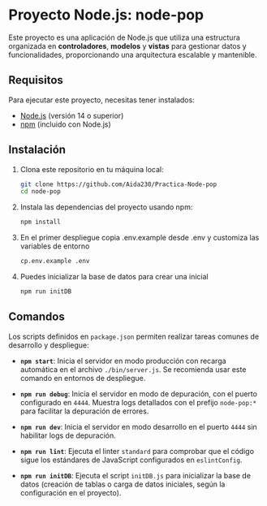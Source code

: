 # Proyecto Node.js: node-pop

Este proyecto es una aplicación de Node.js que utiliza una estructura organizada en **controladores**, **modelos** y **vistas** para gestionar datos y funcionalidades, proporcionando una arquitectura escalable y mantenible.


## Requisitos

Para ejecutar este proyecto, necesitas tener instalados:

- [Node.js](https://nodejs.org/) (versión 14 o superior)
- [npm](https://www.npmjs.com/) (incluido con Node.js)

## Instalación

1. Clona este repositorio en tu máquina local:

   ```bash
   git clone https://github.com/Aida230/Practica-Node-pop
   cd node-pop

2. Instala las dependencias del proyecto usando npm:
    ```bash
    npm install

3. En el primer despliegue copia .env.example desde .env y customiza las variables de entorno
    ```sh
    cp.env.example .env
    ```
4. Puedes inicializar la base de datos para crear una inicial
    ```js
    npm run initDB
    ```

## Comandos

Los scripts definidos en `package.json` permiten realizar tareas comunes de desarrollo y despliegue:

- **`npm start`**: Inicia el servidor en modo producción con recarga automática en el archivo `./bin/server.js`. Se recomienda usar este comando en entornos de despliegue.

- **`npm run debug`**: Inicia el servidor en modo de depuración, con el puerto configurado en `4444`. Muestra logs detallados con el prefijo `node-pop:*` para facilitar la depuración de errores.

- **`npm run dev`**: Inicia el servidor en modo desarrollo en el puerto `4444` sin habilitar logs de depuración.

- **`npm run lint`**: Ejecuta el linter `standard` para comprobar que el código sigue los estándares de JavaScript configurados en `eslintConfig`.

- **`npm run initDB`**: Ejecuta el script `initDB.js` para inicializar la base de datos (creación de tablas o carga de datos iniciales, según la configuración en el proyecto).



